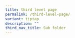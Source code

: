```yaml
---
title: third level page
permalink: /third-level-page/
variant: tiptap
description: ""
third_nav_title: Sub folder
---
```

